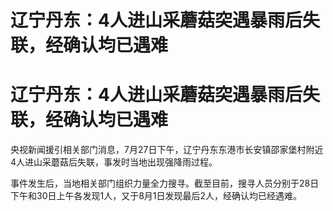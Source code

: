 # 辽宁丹东：4人进山采蘑菇突遇暴雨后失联，经确认均已遇难

# 辽宁丹东：4人进山采蘑菇突遇暴雨后失联，经确认均已遇难

央视新闻援引相关部门消息，7月27日下午，辽宁丹东东港市长安镇邵家堡村附近4人进山采蘑菇后失联，事发时当地出现强降雨过程。

事件发生后，当地相关部门组织力量全力搜寻。截至目前，搜寻人员分别于28日下午和30日上午各发现1人，又于8月1日发现最后2人，经确认均已经遇难。

